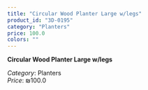 ```yaml
---
title: "Circular Wood Planter Large w/legs"
product_id: "3D-0195"
category: "Planters"
price: 100.0
colors: ""
---
```


**Circular Wood Planter Large w/legs**

*Category*: Planters  
*Price*: ₪100.0

